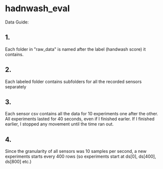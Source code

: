 # hadnwash_eval

Data Guide:
## 1.
Each folder in "raw_data" is named after the label (handwash score) it contains.
## 2.
Each labeled folder contains subfolders for all the recorded sensors separately
## 3.
Each sensor csv contains all the data for 10 experiments one after the other. All experiments lasted for 40 seconds, even if I finished earler. If I finished earlier, I stopped any movement until the time ran out.
## 4.
Since the granularity of all sensors was 10 samples per second, a new experiments starts every 400 rows (so experiments start at ds[0], ds[400], ds[800] etc.)